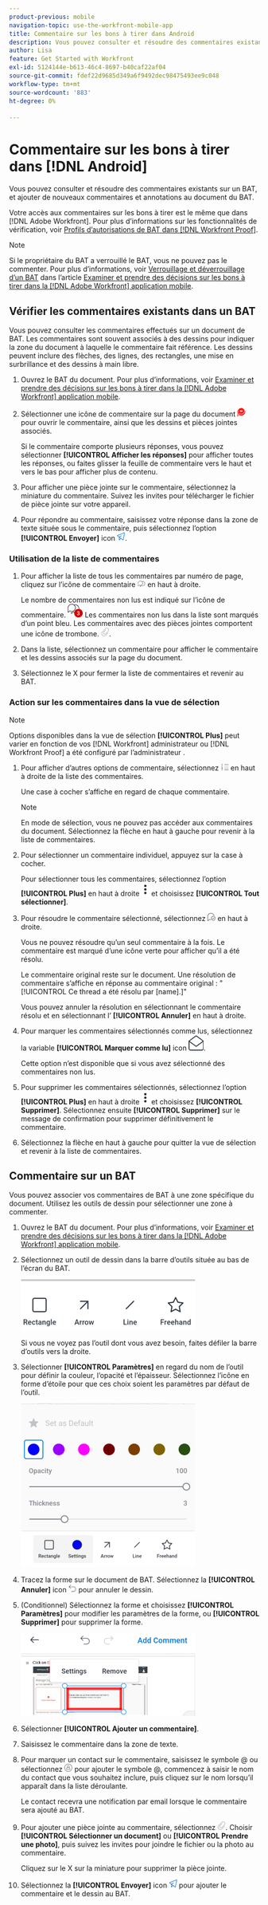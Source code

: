 ```yaml
---
product-previous: mobile
navigation-topic: use-the-workfront-mobile-app
title: Commentaire sur les bons à tirer dans Android
description: Vous pouvez consulter et résoudre des commentaires existants sur un BAT, et ajouter de nouveaux commentaires et annotations au document du BAT.
author: Lisa
feature: Get Started with Workfront
exl-id: 5124144e-b613-46c4-8697-b40caf22af04
source-git-commit: fdef22d9685d349a6f9492dec98475493ee9c048
workflow-type: tm+mt
source-wordcount: '883'
ht-degree: 0%

---
```


# Commentaire sur les bons à tirer dans [!DNL Android]

Vous pouvez consulter et résoudre des commentaires existants sur un BAT, et ajouter de nouveaux commentaires et annotations au document du BAT.

Votre accès aux commentaires sur les bons à tirer est le même que dans [!DNL Adobe Workfront]. Pour plus d’informations sur les fonctionnalités de vérification, voir [Profils d’autorisations de BAT dans [!DNL Workfront Proof]](../../../workfront-proof/wp-acct-admin/account-settings/proof-perm-profiles-in-wp.md).

>[!NOTE]
>
>Si le propriétaire du BAT a verrouillé le BAT, vous ne pouvez pas le commenter. Pour plus d’informations, voir [Verrouillage et déverrouillage d’un BAT](../../../workfront-basics/mobile-apps/using-the-workfront-mobile-app/work-with-proofs-in-mobile-app.md#lock) dans l’article [Examiner et prendre des décisions sur les bons à tirer dans la [!DNL Adobe Workfront] application mobile](../../../workfront-basics/mobile-apps/using-the-workfront-mobile-app/work-with-proofs-in-mobile-app.md).

## Vérifier les commentaires existants dans un BAT

Vous pouvez consulter les commentaires effectués sur un document de BAT. Les commentaires sont souvent associés à des dessins pour indiquer la zone du document à laquelle le commentaire fait référence. Les dessins peuvent inclure des flèches, des lignes, des rectangles, une mise en surbrillance et des dessins à main libre.

1. Ouvrez le BAT du document. Pour plus d’informations, voir [Examiner et prendre des décisions sur les bons à tirer dans la [!DNL Adobe Workfront] application mobile](../../../workfront-basics/mobile-apps/using-the-workfront-mobile-app/work-with-proofs-in-mobile-app.md).
1. Sélectionner une icône de commentaire sur la page du document ![Icône Commentaire sur le document](assets/mobile-comment-icon-on-proofdoc-30x34.png) pour ouvrir le commentaire, ainsi que les dessins et pièces jointes associés.

   Si le commentaire comporte plusieurs réponses, vous pouvez sélectionner **[!UICONTROL Afficher les réponses]** pour afficher toutes les réponses, ou faites glisser la feuille de commentaire vers le haut et vers le bas pour afficher plus de contenu.

1. Pour afficher une pièce jointe sur le commentaire, sélectionnez la miniature du commentaire. Suivez les invites pour télécharger le fichier de pièce jointe sur votre appareil.
1. Pour répondre au commentaire, saisissez votre réponse dans la zone de texte située sous le commentaire, puis sélectionnez l’option **[!UICONTROL Envoyer]** icon ![Icône Envoyer](assets/mobile-send-icon-25x26.png).

### Utilisation de la liste de commentaires

1. Pour afficher la liste de tous les commentaires par numéro de page, cliquez sur l’icône de commentaire ![Icône Commentaire](assets/mobile-comment-icon-30x25.png) en haut à droite.

   Le nombre de commentaires non lus est indiqué sur l’icône de commentaire. ![Nombre de commentaires non lus](assets/mobile-unread-comments-icon-30x27.png) Les commentaires non lus dans la liste sont marqués d’un point bleu. Les commentaires avec des pièces jointes comportent une icône de trombone. ![[!UICONTROL Pièce jointe] icon](assets/mobile-paper-clip-icon.png).

1. Dans la liste, sélectionnez un commentaire pour afficher le commentaire et les dessins associés sur la page du document.
1. Sélectionnez le X pour fermer la liste de commentaires et revenir au BAT.

### Action sur les commentaires dans la vue de sélection

>[!NOTE]
>
>Options disponibles dans la vue de sélection **[!UICONTROL Plus]** peut varier en fonction de vos [!DNL Workfront] administrateur ou [!DNL Workfront Proof] a été configuré par l’administrateur .

1. Pour afficher d’autres options de commentaire, sélectionnez ![[!UICONTROL Liste des commentaires] icon](assets/mobile-listofcommentsicon-30x27.png) en haut à droite de la liste des commentaires.

   Une case à cocher s’affiche en regard de chaque commentaire.

   >[!NOTE]
   >
   >En mode de sélection, vous ne pouvez pas accéder aux commentaires du document. Sélectionnez la flèche en haut à gauche pour revenir à la liste de commentaires.

1. Pour sélectionner un commentaire individuel, appuyez sur la case à cocher.

   Pour sélectionner tous les commentaires, sélectionnez l’option **[!UICONTROL Plus]** en haut à droite ![Plus de menu](assets/mobile-verticalmoremenu-20x33.png) et choisissez **[!UICONTROL Tout sélectionner]**.

1. Pour résoudre le commentaire sélectionné, sélectionnez ![[!UICONTROL Résoudre le commentaire] icon](assets/mobile-resolvecomment-icon-30x30.png) en haut à droite.

   Vous ne pouvez résoudre qu’un seul commentaire à la fois. Le commentaire est marqué d’une icône verte pour afficher qu’il a été résolu.

   Le commentaire original reste sur le document. Une résolution de commentaire s’affiche en réponse au commentaire original : &quot;[!UICONTROL Ce thread a été résolu par [name].]&quot;

   Vous pouvez annuler la résolution en sélectionnant le commentaire résolu et en sélectionnant l’ **[!UICONTROL Annuler]** en haut à droite.

1. Pour marquer les commentaires sélectionnés comme lus, sélectionnez la variable **[!UICONTROL Marquer comme lu]** icon ![Marquer comme lu](assets/mobile-markread-icon-30x31.png).

   Cette option n’est disponible que si vous avez sélectionné des commentaires non lus.

1. Pour supprimer les commentaires sélectionnés, sélectionnez l’option **[!UICONTROL Plus]** en haut à droite ![Plus de menu](assets/mobile-verticalmoremenu-20x33.png) et choisissez **[!UICONTROL Supprimer]**. Sélectionnez ensuite **[!UICONTROL Supprimer]** sur le message de confirmation pour supprimer définitivement le commentaire.
1. Sélectionnez la flèche en haut à gauche pour quitter la vue de sélection et revenir à la liste de commentaires.

## Commentaire sur un BAT

Vous pouvez associer vos commentaires de BAT à une zone spécifique du document. Utilisez les outils de dessin pour sélectionner une zone à commenter.

1. Ouvrez le BAT du document. Pour plus d’informations, voir [Examiner et prendre des décisions sur les bons à tirer dans la [!DNL Adobe Workfront] application mobile](../../../workfront-basics/mobile-apps/using-the-workfront-mobile-app/work-with-proofs-in-mobile-app.md).
1. Sélectionnez un outil de dessin dans la barre d’outils située au bas de l’écran du BAT.

   ![Barre d’outils de commentaire de BAT](assets/android-proof-comment-toolbar-350x102.png)

   Si vous ne voyez pas l’outil dont vous avez besoin, faites défiler la barre d’outils vers la droite.

1. Sélectionner **[!UICONTROL Paramètres]** en regard du nom de l’outil pour définir la couleur, l’opacité et l’épaisseur. Sélectionnez l’icône en forme d’étoile pour que ces choix soient les paramètres par défaut de l’outil.

   ![Paramètres de l’outil de dessin](assets/android-drawingtoolsettings-350x328.png)

1. Tracez la forme sur le document de BAT. Sélectionnez la **[!UICONTROL Annuler]** icon ![Annuler](assets/android-undo-icon-30x31.png) pour annuler le dessin.
1. (Conditionnel) Sélectionnez la forme et choisissez **[!UICONTROL Paramètres]** pour modifier les paramètres de la forme, ou **[!UICONTROL Supprimer]** pour supprimer la forme.

   ![Menu Dessin](assets/android-drawing-settingsremove-350x166.png)

1. Sélectionner **[!UICONTROL Ajouter un commentaire]**.
1. Saisissez le commentaire dans la zone de texte.
1. Pour marquer un contact sur le commentaire, saisissez le symbole @ ou sélectionnez ![[!UICONTROL Tag Contact]](assets/mobile-tag-user-icon.png) pour ajouter le symbole @, commencez à saisir le nom du contact que vous souhaitez inclure, puis cliquez sur le nom lorsqu’il apparaît dans la liste déroulante.

   Le contact recevra une notification par email lorsque le commentaire sera ajouté au BAT.

1. Pour ajouter une pièce jointe au commentaire, sélectionnez ![[!UICONTROL Pièce jointe] icon](assets/mobile-paper-clip-icon.png). Choisir **[!UICONTROL Sélectionner un document]** ou **[!UICONTROL Prendre une photo]**, puis suivez les invites pour joindre le fichier ou la photo au commentaire.

   Cliquez sur le X sur la miniature pour supprimer la pièce jointe.

1. Sélectionnez la **[!UICONTROL Envoyer]** icon ![Icône Envoyer](assets/mobile-send-icon-25x26.png) pour ajouter le commentaire et le dessin au BAT.
